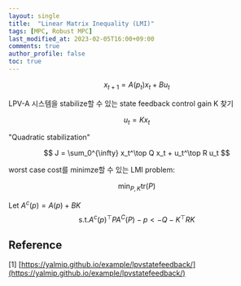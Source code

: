 ```yaml
---
layout: single
title:  "Linear Matrix Inequality (LMI)"
tags: [MPC, Robust MPC]
last_modified_at: 2023-02-05T16:00+09:00
comments: true
author_profile: false
toc: true
---
```


$$
x_{t+1} = A(p_t)x_t + Bu_t 
$$

LPV-A 시스템을 stabilize할 수 있는 state feedback control gain K 찾기

$$
u_t = Kx_t
$$

"Quadratic stabilization"

$$
J = \sum_0^{\infty} x_t^\top Q x_t + u_t^\top R u_t
$$

worst case cost를 minimze할 수 있는 LMI problem:

$$
    \min_{P,K} \text{tr}(P)
$$

Let $A^c(p) = A(p) + BK$
$$
    \text{s.t.} A^c(p)^\top P A^C(P) - p < -Q - K^\top R K
$$



## Reference

[1] [https://yalmip.github.io/example/lpvstatefeedback/](https://yalmip.github.io/example/lpvstatefeedback/)